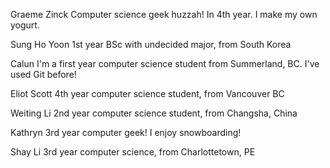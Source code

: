 Graeme Zinck
Computer science geek huzzah! In 4th year.
I make my own yogurt.

Sung Ho Yoon
1st year BSc with undecided major, from South Korea

Calun
I'm a first year computer science student from Summerland, BC.
I've used Git before!

Eliot Scott
4th year computer science student, from Vancouver BC

Weiting Li
2nd year computer science student, from Changsha, China

Kathryn
3rd year computer geek!
I enjoy snowboarding!

Shay Li
3rd year computer science, from Charlottetown, PE


